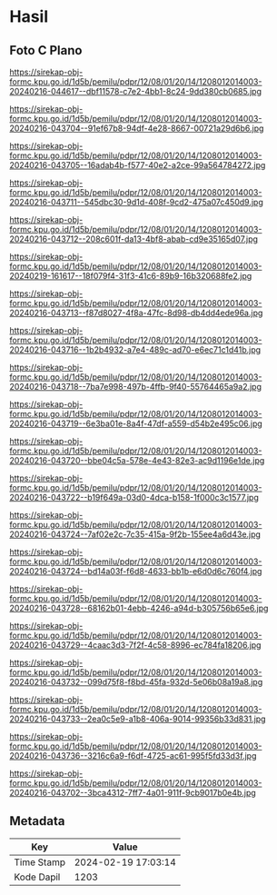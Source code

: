 # Hasil

## Foto C Plano

https://sirekap-obj-formc.kpu.go.id/1d5b/pemilu/pdpr/12/08/01/20/14/1208012014003-20240216-044617--dbf11578-c7e2-4bb1-8c24-9dd380cb0685.jpg

https://sirekap-obj-formc.kpu.go.id/1d5b/pemilu/pdpr/12/08/01/20/14/1208012014003-20240216-043704--91ef67b8-94df-4e28-8667-00721a29d6b6.jpg

https://sirekap-obj-formc.kpu.go.id/1d5b/pemilu/pdpr/12/08/01/20/14/1208012014003-20240216-043705--16adab4b-f577-40e2-a2ce-99a564784272.jpg

https://sirekap-obj-formc.kpu.go.id/1d5b/pemilu/pdpr/12/08/01/20/14/1208012014003-20240216-043711--545dbc30-9d1d-408f-9cd2-475a07c450d9.jpg

https://sirekap-obj-formc.kpu.go.id/1d5b/pemilu/pdpr/12/08/01/20/14/1208012014003-20240216-043712--208c601f-da13-4bf8-abab-cd9e35165d07.jpg

https://sirekap-obj-formc.kpu.go.id/1d5b/pemilu/pdpr/12/08/01/20/14/1208012014003-20240219-161617--18f079f4-31f3-41c6-89b9-16b320688fe2.jpg

https://sirekap-obj-formc.kpu.go.id/1d5b/pemilu/pdpr/12/08/01/20/14/1208012014003-20240216-043713--f87d8027-4f8a-47fc-8d98-db4dd4ede96a.jpg

https://sirekap-obj-formc.kpu.go.id/1d5b/pemilu/pdpr/12/08/01/20/14/1208012014003-20240216-043716--1b2b4932-a7e4-489c-ad70-e6ec71c1d41b.jpg

https://sirekap-obj-formc.kpu.go.id/1d5b/pemilu/pdpr/12/08/01/20/14/1208012014003-20240216-043718--7ba7e998-497b-4ffb-9f40-55764465a9a2.jpg

https://sirekap-obj-formc.kpu.go.id/1d5b/pemilu/pdpr/12/08/01/20/14/1208012014003-20240216-043719--6e3ba01e-8a4f-47df-a559-d54b2e495c06.jpg

https://sirekap-obj-formc.kpu.go.id/1d5b/pemilu/pdpr/12/08/01/20/14/1208012014003-20240216-043720--bbe04c5a-578e-4e43-82e3-ac9d1196e1de.jpg

https://sirekap-obj-formc.kpu.go.id/1d5b/pemilu/pdpr/12/08/01/20/14/1208012014003-20240216-043722--b19f649a-03d0-4dca-b158-1f000c3c1577.jpg

https://sirekap-obj-formc.kpu.go.id/1d5b/pemilu/pdpr/12/08/01/20/14/1208012014003-20240216-043724--7af02e2c-7c35-415a-9f2b-155ee4a6d43e.jpg

https://sirekap-obj-formc.kpu.go.id/1d5b/pemilu/pdpr/12/08/01/20/14/1208012014003-20240216-043724--bd14a03f-f6d8-4633-bb1b-e6d0d6c760f4.jpg

https://sirekap-obj-formc.kpu.go.id/1d5b/pemilu/pdpr/12/08/01/20/14/1208012014003-20240216-043728--68162b01-4ebb-4246-a94d-b305756b65e6.jpg

https://sirekap-obj-formc.kpu.go.id/1d5b/pemilu/pdpr/12/08/01/20/14/1208012014003-20240216-043729--4caac3d3-7f2f-4c58-8996-ec784fa18206.jpg

https://sirekap-obj-formc.kpu.go.id/1d5b/pemilu/pdpr/12/08/01/20/14/1208012014003-20240216-043732--099d75f8-f8bd-45fa-932d-5e06b08a19a8.jpg

https://sirekap-obj-formc.kpu.go.id/1d5b/pemilu/pdpr/12/08/01/20/14/1208012014003-20240216-043733--2ea0c5e9-a1b8-406a-9014-99356b33d831.jpg

https://sirekap-obj-formc.kpu.go.id/1d5b/pemilu/pdpr/12/08/01/20/14/1208012014003-20240216-043736--3216c6a9-f6df-4725-ac61-995f5fd33d3f.jpg

https://sirekap-obj-formc.kpu.go.id/1d5b/pemilu/pdpr/12/08/01/20/14/1208012014003-20240216-043702--3bca4312-7ff7-4a01-911f-9cb9017b0e4b.jpg


## Metadata

| Key        | Value               |
| ---------- | ------------------- |
| Time Stamp | 2024-02-19 17:03:14 |
| Kode Dapil | 1203                |




